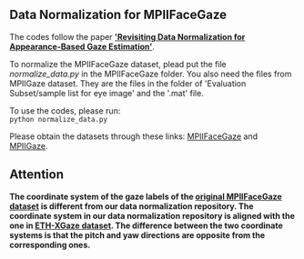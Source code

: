 ## Data Normalization for MPIIFaceGaze

The codes follow the paper [**'Revisiting Data Normalization for Appearance-Based Gaze Estimation'**](https://perceptualui.org/publications/zhang18_etra.pdf).

To normalize the MPIIFaceGaze dataset, plead put the file *normalize_data.py* in the MPIIFaceGaze folder. You also need the files from MPIIGaze dataset. They are the files in the folder of 'Evaluation Subset/sample list for eye image' and the '.mat' file. 

To use the codes, please run:\
`python normalize_data.py`

Please obtain the datasets through these links: [MPIIFaceGaze](https://www.mpi-inf.mpg.de/departments/computer-vision-and-machine-learning/research/gaze-based-human-computer-interaction/its-written-all-over-your-face-full-face-appearance-based-gaze-estimation) and [MPIIGaze](https://www.mpi-inf.mpg.de/departments/computer-vision-and-machine-learning/research/gaze-based-human-computer-interaction/appearance-based-gaze-estimation-in-the-wild).

## Attention
**The coordinate system of the gaze labels of the [original MPIIFaceGaze dataset](https://www.mpi-inf.mpg.de/departments/computer-vision-and-machine-learning/research/gaze-based-human-computer-interaction/its-written-all-over-your-face-full-face-appearance-based-gaze-estimation) is different from our data normalization repository. The coordinate system in our data normalization repository is aligned with the one in [ETH-XGaze dataset](https://ait.ethz.ch/xgaze).
The difference between the two coordinate systems is that the pitch and yaw directions are opposite from the corresponding ones.**
